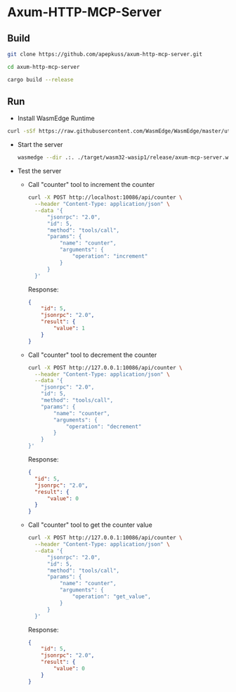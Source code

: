 # Axum-HTTP-MCP-Server

## Build

```bash
git clone https://github.com/apepkuss/axum-http-mcp-server.git

cd axum-http-mcp-server

cargo build --release
```

## Run

- Install WasmEdge Runtime

```bash
curl -sSf https://raw.githubusercontent.com/WasmEdge/WasmEdge/master/utils/install_v2.sh | bash -s -- -v 0.14.1
```

- Start the server

  ```bash
  wasmedge --dir .:. ./target/wasm32-wasip1/release/axum-mcp-server.wasm
  ```

- Test the server

  - Call "counter" tool to increment the counter

    ```bash
    curl -X POST http://localhost:10086/api/counter \
      --header "Content-Type: application/json" \
      --data '{
          "jsonrpc": "2.0",
          "id": 5,
          "method": "tools/call",
          "params": {
              "name": "counter",
              "arguments": {
                  "operation": "increment"
              }
          }
      }'
    ```

    Response:

    ```json
    {
        "id": 5,
        "jsonrpc": "2.0",
        "result": {
            "value": 1
        }
    }
    ```

  - Call "counter" tool to decrement the counter

    ```bash
    curl -X POST http://127.0.0.1:10086/api/counter \
      --header "Content-Type: application/json" \
      --data '{
        "jsonrpc": "2.0",
        "id": 5,
        "method": "tools/call",
        "params": {
            "name": "counter",
            "arguments": {
                "operation": "decrement"
            }
        }
    }'
    ```

    Response:

    ```json
    {
      "id": 5,
      "jsonrpc": "2.0",
      "result": {
          "value": 0
      }
    }
    ```

  - Call "counter" tool to get the counter value

    ```bash
    curl -X POST http://127.0.0.1:10086/api/counter \
      --header "Content-Type: application/json" \
      --data '{
          "jsonrpc": "2.0",
          "id": 5,
          "method": "tools/call",
          "params": {
              "name": "counter",
              "arguments": {
                  "operation": "get_value",
              }
          }
      }'
    ```

    Response:

    ```json
    {
        "id": 5,
        "jsonrpc": "2.0",
        "result": {
            "value": 0
        }
    }

